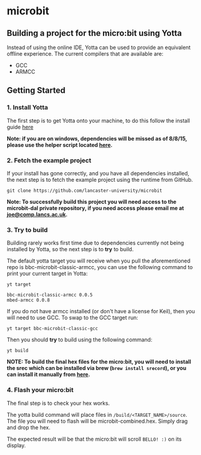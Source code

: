 # microbit

## Building a project for the micro:bit using Yotta 

Instead of using the online IDE, Yotta can be used to provide an equivalent offline experience. The current compilers that are available are:

* GCC
* ARMCC

## Getting Started

### 1. Install Yotta 
The first step is to get Yotta onto your machine, to do this follow the install guide [here](http://docs.yottabuild.org/#installing)

**Note: if you are on windows, dependencies will be missed as of 8/8/15, please use the helper script located [here](https://github.com/ARMmbed/yotta/blob/master/get_yotta.py).**

### 2. Fetch the example project

If your install has gone correctly, and you have all dependencies installed, the next step is to fetch the example project using the runtime from GitHub.

```
git clone https://github.com/lancaster-university/microbit
```

**Note: To successfully build this project you will need access to the microbit-dal private repository, if you need access please email me at joe@comp.lancs.ac.uk.**

### 3. Try to build
Building rarely works first time due to dependencies currently not being installed by Yotta, so the next step is to **try** to build.

The default yotta target you will receive when you pull the aforementioned repo is bbc-microbit-classic-armcc, you can use the following command to print your current target in Yotta:

```
yt target

bbc-microbit-classic-armcc 0.0.5
mbed-armcc 0.0.8
```

If you do not have armcc installed (or don't have a license for Keil), then you will need to use GCC. To swap to the GCC target run:

```
yt target bbc-microbit-classic-gcc
```

Then you should **try** to build using the following command:

```
yt build
```

**NOTE:
To build the final hex files for the micro:bit, you will need to install the srec which can be installed via brew (`brew install srecord`), or you can install it manually from [here](http://srecord.sourceforge.net/).**

### 4. Flash your micro:bit
The final step is to check your hex works. 

The yotta build command will place files in `/build/<TARGET_NAME>/source`. The file you will need to flash will be microbit-combined.hex. Simply drag and drop the hex.

The expected result will be that the micro:bit will scroll `BELLO! :)` on its display.
